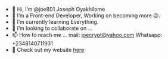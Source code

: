 - 👋 Hi, I’m @joe801 Joseph Oyakhilome
- 👀 I’m a Front-end Developer, Working on becoming more :wink:.
- 🌱 I’m currently learning Everything.
- 💞️ I’m looking to collaborate on ...
- 📫 How to reach me ... mail: joecrypt@yahoo.com Whatsapp: +2348140711931
- 🚪 Check out my website [here](https://www.joecrypt.tk/)

<!---
joe801/joe801 is a ✨ special ✨ repository because its `README.md` (this file) appears on your GitHub profile.
You can click the Preview link to take a look at your changes.
--->
